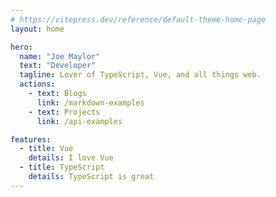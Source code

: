 ```yaml
---
# https://vitepress.dev/reference/default-theme-home-page
layout: home

hero:
  name: "Joe Maylor"
  text: "Developer"
  tagline: Lover of TypeScript, Vue, and all things web.
  actions:
    - text: Blogs
      link: /markdown-examples
    - text: Projects
      link: /api-examples

features:
  - title: Vue
    details: I love Vue
  - title: TypeScript
    details: TypeScript is great
---
```



